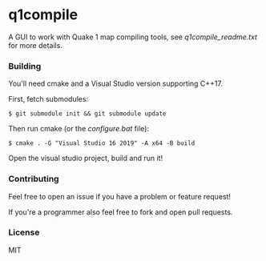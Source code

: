 # q1compile

A GUI to work with Quake 1 map compiling tools, see *q1compile_readme.txt* for more details.

### Building

You'll need cmake and a Visual Studio version supporting C++17.

First, fetch submodules:

```
$ git submodule init && git submodule update
```

Then run cmake (or the *configure.bat* file):

```
$ cmake . -G "Visual Studio 16 2019" -A x64 -B build
```

Open the visual studio project, build and run it!

### Contributing

Feel free to open an issue if you have a problem or feature request!

If you're a programmer also feel free to fork and open pull requests.

### License

MIT